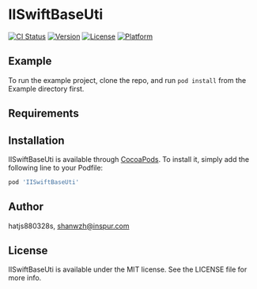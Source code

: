 # IISwiftBaseUti

[![CI Status](https://img.shields.io/travis/hatjs880328s/IISwiftBaseUti.svg?style=flat)](https://travis-ci.org/hatjs880328s/IISwiftBaseUti)
[![Version](https://img.shields.io/cocoapods/v/IISwiftBaseUti.svg?style=flat)](https://cocoapods.org/pods/IISwiftBaseUti)
[![License](https://img.shields.io/cocoapods/l/IISwiftBaseUti.svg?style=flat)](https://cocoapods.org/pods/IISwiftBaseUti)
[![Platform](https://img.shields.io/cocoapods/p/IISwiftBaseUti.svg?style=flat)](https://cocoapods.org/pods/IISwiftBaseUti)

## Example

To run the example project, clone the repo, and run `pod install` from the Example directory first.

## Requirements

## Installation

IISwiftBaseUti is available through [CocoaPods](https://cocoapods.org). To install
it, simply add the following line to your Podfile:

```ruby
pod 'IISwiftBaseUti'
```

## Author

hatjs880328s, shanwzh@inspur.com

## License

IISwiftBaseUti is available under the MIT license. See the LICENSE file for more info.

